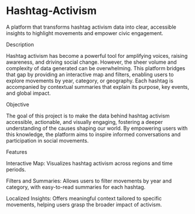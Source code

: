 # Hashtag-Activism
A platform that transforms hashtag activism data into clear, accessible insights to highlight movements and empower civic engagement.


Description

Hashtag activism has become a powerful tool for amplifying voices, raising awareness, and driving social change. However, the sheer volume and complexity of data generated can be overwhelming. This platform bridges that gap by providing an interactive map and filters, enabling users to explore movements by year, category, or geography. Each hashtag is accompanied by contextual summaries that explain its purpose, key events, and global impact.

Objective

The goal of this project is to make the data behind hashtag activism accessible, actionable, and visually engaging, fostering a deeper understanding of the causes shaping our world. By empowering users with this knowledge, the platform aims to inspire informed conversations and participation in social movements.

Features

Interactive Map: Visualizes hashtag activism across regions and time periods.

Filters and Summaries: Allows users to filter movements by year and category, with easy-to-read summaries for each hashtag.

Localized Insights: Offers meaningful context tailored to specific movements, helping users grasp the broader impact of activism.
